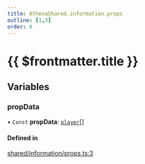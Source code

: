 ```yaml
---
title: AthenaShared.information.props
outline: [1,3]
order: 0
---
```


# {{ $frontmatter.title }}


## Variables

### propData

• `Const` **propData**: [`player`](server_config.md#player)[]

#### Defined in

[shared/information/props.ts:3](https://github.com/Stuyk/altv-athena/blob/fd05e62/src/core/shared/information/props.ts#L3)
